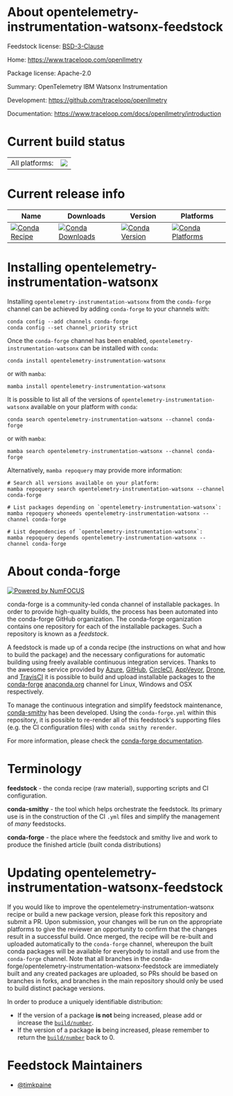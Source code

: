 About opentelemetry-instrumentation-watsonx-feedstock
=====================================================

Feedstock license: [BSD-3-Clause](https://github.com/conda-forge/opentelemetry-instrumentation-watsonx-feedstock/blob/main/LICENSE.txt)

Home: https://www.traceloop.com/openllmetry

Package license: Apache-2.0

Summary: OpenTelemetry IBM Watsonx Instrumentation

Development: https://github.com/traceloop/openllmetry

Documentation: https://www.traceloop.com/docs/openllmetry/introduction

Current build status
====================


<table><tr><td>All platforms:</td>
    <td>
      <a href="https://dev.azure.com/conda-forge/feedstock-builds/_build/latest?definitionId=25172&branchName=main">
        <img src="https://dev.azure.com/conda-forge/feedstock-builds/_apis/build/status/opentelemetry-instrumentation-watsonx-feedstock?branchName=main">
      </a>
    </td>
  </tr>
</table>

Current release info
====================

| Name | Downloads | Version | Platforms |
| --- | --- | --- | --- |
| [![Conda Recipe](https://img.shields.io/badge/recipe-opentelemetry--instrumentation--watsonx-green.svg)](https://anaconda.org/conda-forge/opentelemetry-instrumentation-watsonx) | [![Conda Downloads](https://img.shields.io/conda/dn/conda-forge/opentelemetry-instrumentation-watsonx.svg)](https://anaconda.org/conda-forge/opentelemetry-instrumentation-watsonx) | [![Conda Version](https://img.shields.io/conda/vn/conda-forge/opentelemetry-instrumentation-watsonx.svg)](https://anaconda.org/conda-forge/opentelemetry-instrumentation-watsonx) | [![Conda Platforms](https://img.shields.io/conda/pn/conda-forge/opentelemetry-instrumentation-watsonx.svg)](https://anaconda.org/conda-forge/opentelemetry-instrumentation-watsonx) |

Installing opentelemetry-instrumentation-watsonx
================================================

Installing `opentelemetry-instrumentation-watsonx` from the `conda-forge` channel can be achieved by adding `conda-forge` to your channels with:

```
conda config --add channels conda-forge
conda config --set channel_priority strict
```

Once the `conda-forge` channel has been enabled, `opentelemetry-instrumentation-watsonx` can be installed with `conda`:

```
conda install opentelemetry-instrumentation-watsonx
```

or with `mamba`:

```
mamba install opentelemetry-instrumentation-watsonx
```

It is possible to list all of the versions of `opentelemetry-instrumentation-watsonx` available on your platform with `conda`:

```
conda search opentelemetry-instrumentation-watsonx --channel conda-forge
```

or with `mamba`:

```
mamba search opentelemetry-instrumentation-watsonx --channel conda-forge
```

Alternatively, `mamba repoquery` may provide more information:

```
# Search all versions available on your platform:
mamba repoquery search opentelemetry-instrumentation-watsonx --channel conda-forge

# List packages depending on `opentelemetry-instrumentation-watsonx`:
mamba repoquery whoneeds opentelemetry-instrumentation-watsonx --channel conda-forge

# List dependencies of `opentelemetry-instrumentation-watsonx`:
mamba repoquery depends opentelemetry-instrumentation-watsonx --channel conda-forge
```


About conda-forge
=================

[![Powered by
NumFOCUS](https://img.shields.io/badge/powered%20by-NumFOCUS-orange.svg?style=flat&colorA=E1523D&colorB=007D8A)](https://numfocus.org)

conda-forge is a community-led conda channel of installable packages.
In order to provide high-quality builds, the process has been automated into the
conda-forge GitHub organization. The conda-forge organization contains one repository
for each of the installable packages. Such a repository is known as a *feedstock*.

A feedstock is made up of a conda recipe (the instructions on what and how to build
the package) and the necessary configurations for automatic building using freely
available continuous integration services. Thanks to the awesome service provided by
[Azure](https://azure.microsoft.com/en-us/services/devops/), [GitHub](https://github.com/),
[CircleCI](https://circleci.com/), [AppVeyor](https://www.appveyor.com/),
[Drone](https://cloud.drone.io/welcome), and [TravisCI](https://travis-ci.com/)
it is possible to build and upload installable packages to the
[conda-forge](https://anaconda.org/conda-forge) [anaconda.org](https://anaconda.org/)
channel for Linux, Windows and OSX respectively.

To manage the continuous integration and simplify feedstock maintenance,
[conda-smithy](https://github.com/conda-forge/conda-smithy) has been developed.
Using the ``conda-forge.yml`` within this repository, it is possible to re-render all of
this feedstock's supporting files (e.g. the CI configuration files) with ``conda smithy rerender``.

For more information, please check the [conda-forge documentation](https://conda-forge.org/docs/).

Terminology
===========

**feedstock** - the conda recipe (raw material), supporting scripts and CI configuration.

**conda-smithy** - the tool which helps orchestrate the feedstock.
                   Its primary use is in the construction of the CI ``.yml`` files
                   and simplify the management of *many* feedstocks.

**conda-forge** - the place where the feedstock and smithy live and work to
                  produce the finished article (built conda distributions)


Updating opentelemetry-instrumentation-watsonx-feedstock
========================================================

If you would like to improve the opentelemetry-instrumentation-watsonx recipe or build a new
package version, please fork this repository and submit a PR. Upon submission,
your changes will be run on the appropriate platforms to give the reviewer an
opportunity to confirm that the changes result in a successful build. Once
merged, the recipe will be re-built and uploaded automatically to the
`conda-forge` channel, whereupon the built conda packages will be available for
everybody to install and use from the `conda-forge` channel.
Note that all branches in the conda-forge/opentelemetry-instrumentation-watsonx-feedstock are
immediately built and any created packages are uploaded, so PRs should be based
on branches in forks, and branches in the main repository should only be used to
build distinct package versions.

In order to produce a uniquely identifiable distribution:
 * If the version of a package **is not** being increased, please add or increase
   the [``build/number``](https://docs.conda.io/projects/conda-build/en/latest/resources/define-metadata.html#build-number-and-string).
 * If the version of a package **is** being increased, please remember to return
   the [``build/number``](https://docs.conda.io/projects/conda-build/en/latest/resources/define-metadata.html#build-number-and-string)
   back to 0.

Feedstock Maintainers
=====================

* [@timkpaine](https://github.com/timkpaine/)

